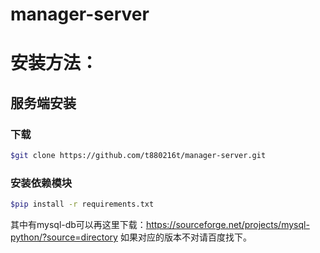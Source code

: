 # manager-server

# 安装方法：

## 服务端安装
### 下载

``` bash
$git clone https://github.com/t880216t/manager-server.git
```

### 安装依赖模块
``` bash
$pip install -r requirements.txt
```

其中有mysql-db可以再这里下载：https://sourceforge.net/projects/mysql-python/?source=directory
如果对应的版本不对请百度找下。


